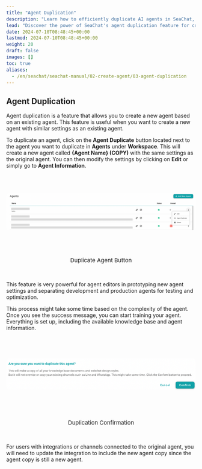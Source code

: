 ```yaml
---
title: "Agent Duplication"
description: "Learn how to efficiently duplicate AI agents in SeaChat, allowing you to create new agents with similar settings for streamlined testing and optimization."
lead: "Discover the power of SeaChat's agent duplication feature for creating new agents based on existing settings, perfect for prototyping and optimizing your AI agents."
date: 2024-07-10T08:48:45+00:00
lastmod: 2024-07-10T08:48:45+00:00
weight: 20
draft: false
images: []
toc: true
aliases:
  - /en/seachat/seachat-manual/02-create-agent/03-agent-duplication
---
```


## Agent Duplication

Agent duplication is a feature that allows you to create a new agent based on an existing agent. This feature is useful when you want to create a new agent with similar settings as an existing agent.

To duplicate an agent, click on the **Agent Duplicate** button located next to the agent you want to duplicate in **Agents** under **Workspace**. This will create a new agent called **{Agent Name} (COPY)** with the same settings as the original agent. You can then modify the settings by clicking on **Edit** or simply go to **Agent Information**.

<div style="display: flex; flex-direction: column; align-items: center;">
  <div style="width: 100%; text-align: center; display: flex; flex-direction: column; align-items: center; justify-content: center">
    <a href="/images/seachat/en/create-a-new-agent/agent-duplication-btn.png" style="height: 200px; width: 100%; display: flex; justify-content: center; align-items: center; overflow: hidden;" target="_blank">
      <img width="100%" style="border-radius: 0.4rem; cursor: zoom-in;" src="/images/seachat/en/create-a-new-agent/agent-duplication-btn.png" alt="">
    </a>
    <p style="margin-top: 20px; font-size: 15px">Duplicate Agent Button</p>
  </div>
</div>

<br/>

This feature is very powerful for agent editors in prototyping new agent settings and separating development and production agents for testing and optimization.

This process might take some time based on the complexity of the agent. Once you see the success message, you can start training your agent. Everything is set up, including the available knowledge base and agent information.

<div style="display: flex; flex-direction: column; align-items: center;">
  <div style="width: 100%; text-align: center; display: flex; flex-direction: column; align-items: center; justify-content: center">
    <a href="/images/seachat/en/create-a-new-agent/duplication-confirmation.png" style="height: 200px; width: 100%; display: flex; justify-content: center; align-items: center; overflow: hidden;" target="_blank">
      <img width="100%" style="border-radius: 0.4rem; cursor: zoom-in;" src="/images/seachat/en/create-a-new-agent/duplication-confirmation.png" alt="">
    </a>
    <p style="margin-top: 20px; font-size: 15px">Duplication Confirmation</p>
  </div>
</div>

<br/>

For users with integrations or channels connected to the original agent, you will need to update the integration to include the new agent copy since the agent copy is still a new agent.
